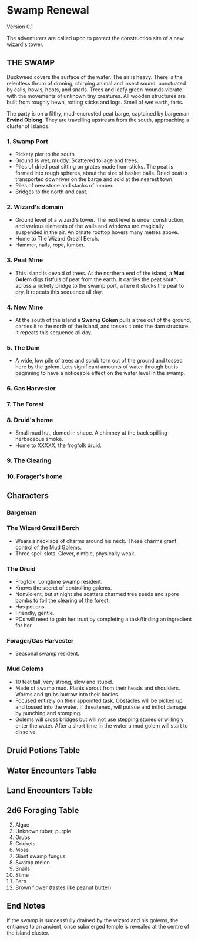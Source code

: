 # Swamp Renewal

Version 0.1

The adventurers are called upon to protect the construction site of a new wizard's tower.

## THE SWAMP
Duckweed covers the surface of the water. The air is heavy. There is the relentless thrum of droning, chirping animal and insect sound, punctuated by calls, howls, hoots, and snarls. Trees and leafy green mounds vibrate with the movements of unknown tiny creatures. All wooden structures are built from roughly hewn, rotting sticks and logs. Smell of wet earth, farts.

The party is on a filthy, mud-encrusted peat barge, captained by bargeman **Ervind Oblong**. They are travelling upstream from the south, approaching a cluster of islands.

### 1. Swamp Port
* Rickety pier to the south.
* Ground is wet, muddy. Scattered foliage and trees.
* Piles of dried peat sitting on grates made from sticks. The peat is formed into rough spheres, about the size of basket balls. Dried peat is transported downriver on the barge and sold at the nearest town.
* Piles of new stone and stacks of lumber.
* Bridges to the north and east.

### 2. Wizard's domain
* Ground level of a wizard's tower. The next level is under construction, and various elements of the walls and windows are magically suspended in the air. An ornate rooftop hovers many metres above.
* Home to The Wizard Grezill Berch.
* Hammer, nails, rope, lumber.

### 3. Peat Mine
* This island is devoid of trees. At the northern end of the island, a **Mud Golem** digs fistfuls of peat from the earth. It carries the peat south, across a rickety bridge to the swamp port, where it stacks the peat to dry. It repeats this sequence all day.

### 4. New Mine
* At the south of the island a **Swamp Golem** pulls a tree out of the ground, carries it to the north of the island, and tosses it onto the dam structure. It repeats this sequence all day.

### 5. The Dam
* A wide, low pile of trees and scrub torn out of the ground and tossed here by the golem. Lets significant amounts of water through but is beginning to have a noticeable effect on the water level in the swamp.

### 6. Gas Harvester

### 7. The Forest

### 8. Druid's home
* Small mud hut, domed in shape. A chimney at the back spilling herbaceous smoke.
* Home to XXXXX, the frogfolk druid.

### 9. The Clearing


### 10. Forager's home


## Characters

### Bargeman

### The Wizard Grezill Berch
* Wears a necklace of charms around his neck. These charms grant control of the Mud Golems.
* Three spell slots. Clever, nimble, physically weak.

### The Druid
* Frogfolk. Longtime swamp resident.
* Knows the secret of controlling golems.
* Nonviolent, but at night she scatters charmed tree seeds and spore bombs to foil the clearing of the forest.
* Has potions.
* Friendly, gentle.
* PCs will need to gain her trust by completing a task/finding an ingredient for her

### Forager/Gas Harvester
* Seasonal swamp resident.

### Mud Golems
* 10 feet tall, very strong, slow and stupid.
* Made of swamp mud. Plants sprout from their heads and shoulders. Worms and grubs burrow into their bodies.
* Focused entirely on their appointed task. Obstacles will be picked up and tossed into the water. If threatened, will pursue and inflict damage by punching and stomping.
* Golems will cross bridges but will not use stepping stones or willingly enter the water. After a short time in the water a mud golem will start to dissolve.

## Druid Potions Table

## Water Encounters Table

## Land Encounters Table

## 2d6 Foraging Table
2. Algae
3. Unknown tuber, purple
4. Grubs
5. Crickets
6. Moss
7. Giant swamp fungus
8. Swamp melon
9. Snails
10. Slime
11. Fern
12. Brown flower (tastes like peanut butter)

## End Notes
If the swamp is successfully drained by the wizard and his golems, the entrance to an ancient, once submerged temple is revealed at the centre of the island cluster.
